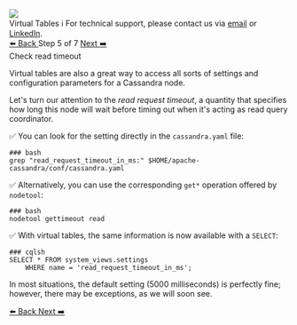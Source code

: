 <!-- TOP -->
<div class="top">
  <img src="https://datastax-academy.github.io/katapod-shared-assets/images/ds-academy-logo.svg" />
  <div class="scenario-title-section">
    <span class="scenario-title">Virtual Tables</span>
    <span class="scenario-subtitle">ℹ️ For technical support, please contact us via <a href="mailto:aleksandr.volochnev@datastax.com">email</a> or <a href="https://dtsx.io/aleks">LinkedIn</a>.</span> 
  </div>
</div>

<!-- NAVIGATION -->
<div id="navigation-top" class="navigation-top">
 <a href='command:katapod.loadPage?[{"step":"step4"}]'
   class="btn btn-dark navigation-top-left">⬅️ Back
 </a>
<span class="step-count"> Step 5 of 7</span>
 <a href='command:katapod.loadPage?[{"step":"step6"}]'
    class="btn btn-dark navigation-top-right">Next ➡️
  </a>
</div>

<!-- CONTENT -->

<div class="step-title">Check read timeout</div>

Virtual tables are also a great way to access all sorts of settings and
configuration parameters for a Cassandra node.

Let's turn our attention to the _read request timeout_, a quantity that
specifies how long this node will wait before timing out when it's acting
as read query coordinator.

✅ You can look for the setting directly in the `cassandra.yaml` file:
```
### bash
grep "read_request_timeout_in_ms:" $HOME/apache-cassandra/conf/cassandra.yaml
```

✅ Alternatively, you can use the corresponding `get*`
operation offered by `nodetool`:
```
### bash
nodetool gettimeout read
```

✅ With virtual tables, the same information is now available with a `SELECT`:
```
### cqlsh
SELECT * FROM system_views.settings
    WHERE name = 'read_request_timeout_in_ms';
```

In most situations, the default setting (5000 milliseconds)
is perfectly fine; however, there may be exceptions, as we will soon see.

<!-- NAVIGATION -->
<div id="navigation-bottom" class="navigation-bottom">
 <a href='command:katapod.loadPage?[{"step":"step4"}]'
   class="btn btn-dark navigation-bottom-left">⬅️ Back
 </a>
 <a href='command:katapod.loadPage?[{"step":"step6"}]'
    class="btn btn-dark navigation-bottom-right">Next ➡️
  </a>
</div>

